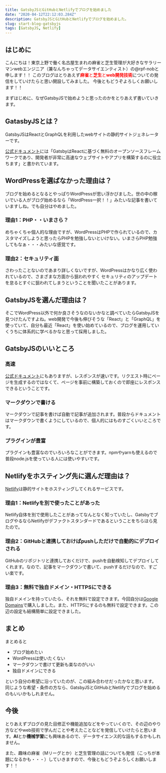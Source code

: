 ```yaml
---
title: GatsbyJSとGitHubとNetlifyでブログを始めました
date: "2020-04-12T22:12:03.284Z"
description: GatsbyJSとGitHubとNetlifyでブログを始めました。
slug: start-blog-gatsbyjs
tags: [GatsbyJS, Netlify]
---
```


## はじめに 

こんにちは！東京上野で働く名古屋生まれの麻雀と芝生管理が大好きなサラリーマンwebエンジニア（兼なんちゃってデータサイエンティスト）の@rpf-nobと申します！！
このブログはとりあえず<font color="red">**麻雀**と**芝生**と**web開発技術**</font>についての発信をしていけたらと思い開設してみました。
今後ともどうぞよろしくお願いします！！

まずはじめに、なぜGatsbyJSで始めようと思ったのかをとりあえず書いていきます。

## GatasbyJSとは？

GatsbyJSはReactとGraphQLを利用したwebサイトの静的サイトジェネレーターです。

[公式ドキュメント](https://www.gatsbyjs.org/)には「GatsbyはReactに基づく無料のオープンソースフレームワークであり、開発者が非常に高速なウェブサイトやアプリを構築するのに役立ちます」と書かれています。

## WordPressを選ばなかった理由は？

ブログを始めるとなるとやっぱりWordPressが思い浮かびました。世の中の稼いでいる人がブログ始めるなら「WordPress一択！！」みたいな記事を書いていますしね。でも自分はやめました。

### 理由1：PHP・・いまさら？

めちゃくちゃ個人的な理由ですが、WordPressはPHPで作られているので、カスタマイズしようと思ったらPHPを勉強しないといけない。いまさらPHP勉強してもなぁ・・・みたいな感覚です。

### 理由2：セキュリティ面

さわったことないのであまり詳しくないですが、WordPressはかなり広く使われているので、さまざまな方面から狙われやすく
セキュリティのアップデートを怠るとすぐに狙われてしまうということを聞いたことがあります。

## GatsbyJSを選んだ理由は？

そこでWordPress以外で何か良さそうなのないかなと調べていたらGatsbyJSを見つけたんですよね。web開発で今後も伸びそうな「React」と「GraphQL」を使っていて、自分も最近「React」を使い始めているので、ブログを運用していくうちに体系的に学べるかなと思って採用しました。

## GatsbyJSのいいところ

### 高速

[公式ドキュメント](https://www.gatsbyjs.org/)にもありますが、レスポンスが速いです。リクエスト時にページを生成するのではなくて、ページを事前に構築しておくので即座にレスポンスできるということです。

### マークダウンで書ける

マークダウンで記事を書けば自動で記事が追加されます。普段からドキュメントはマークダウンで書くようにしているので、個人的にはものすごくいいところです。

### プラグインが豊富

プラグインも豊富なのでいろいろなことができます。npmやyarnも使えるので普段node.jsを使っている人には使いやすいです。

## Netlifyをホスティング先に選んだ理由は？

[Netlify](https://www.netlify.com/)は静的サイトをホスティングしてくれるサービスです。

### 理由1：Netlifyを別で使ったことがあった

Netlify自体を別で使用したことがあってなんとなく知っていたし、GatsbyでブログやるならNetlifyがデファクトスタンダードであるということをちらほら見たので。

### 理由2：GitHubと連携しておけばpushしただけで自動的にデプロイされる

GitHubのリポジトリと連携しておくだけで、pushを自動検知してデプロイしてくれます。なので、記事をマークダウンで書いて、pushするだけなので、すごい楽です。

### 理由3：無料で独自ドメイン・HTTPSにできる

独自ドメインを持っていたら、それを無料で設定できます。今回自分は[Google Domains](https://domains.google/)で購入しました。また、HTTPSにするのも無料で設定できます。この辺の設定も結構簡単に設定できました。

## まとめ

まとめると

* ブログ始めたい
* WordPressは使いたくない
* マークダウンで書けて更新も楽なのがいい
* 独自ドメインにできる
  
という自分の希望に沿っていたのが、この組み合わせだったかなと思います。
同じような希望・条件の方なら、GatsbyJSとGitHubとNetlifyでブログを始めるのもいいかもしれません。

## 今後

とりあえずブログの見た目修正や機能追加などをやっていくので、その辺のやり方などやweb技術で学んだことや考えたことなどを発信していけたらと思います。**AI**とか**機械学習**にも興味あるので、データサイエンス的な話もするかもしれません。

また、趣味の麻雀（Mリーグとか）と芝生管理の話についても発信（こっちが本題になるかも・・・）していきますので、今後ともどうぞよろしくお願いします！！
